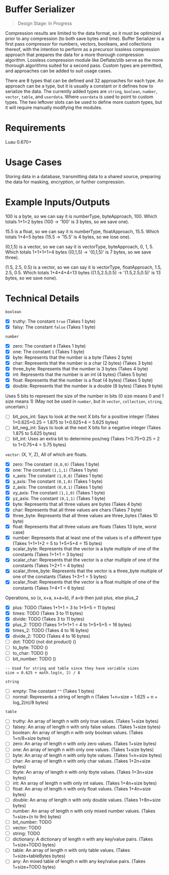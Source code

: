 # Buffer Serializer

> Design Stage: In Progress

Compression results are limited to the data format, so it must be optimized prior to any compression (to both save bytes and time).  Buffer Serializer is a first pass compressor for numbers, vectors, booleans, and collections thereof, with the intention to perform as a precursor lossless compression approach that prepares the data for a more thorough compression algorithm.  Lossless compression module like Deflate/zlib serve as the more thorough algorithms suited for a second pass.  Custom types are permitted, and approaches can be added to suit usage cases.

There are 8 types that can be defined and 32 approaches for each type.  An approach can be a type, but it is usually a constant or it defines how to serialize the data.  The currently added types are `string`, `boolean`, `number`, `vector`, `table`, and `userdata`.  Where `userdata` is used to point to custom types.  The two leftover slots can be used to define more custom types, but it will require manually modifying the modules.

# Requirements
Luau 0.670+

# Usage Cases
Storing data in a database, transmitting data to a shared source, preparing the data for masking, encryption, or further compression.

# Example Inputs/Outputs
100 is a byte, so we can say it is numberType, byteApproach, 100.  Which totals 1+1=2 bytes (100 -> '100' is 3 bytes, so we save one).

15.5 is a float, so we can say it is numberType, floatApproach, 15.5.  Which totals 1+4=5 bytes (15.5 -> '15.5' is 4 bytes, so we lose one).

(0,1,5) is a vector, so we can say it is vectorType, byteApproach, 0, 1, 5.  Which totals 1+1+1+1=4 bytes ((0,1,5) -> '(0,1,5)' is 7 bytes, so we save three).

(1.5, 2.5, 0.5) is a vector, so we can say it is vectorType, floatApproach, 1.5, 2.5, 0.5.  Which totals 1+4+4+4=13 bytes ((1.5,2.5,0.5) -> '(1.5,2.5,0.5)' is 13 bytes, so we save none).

# Technical Details
`boolean`
- [X] truthy: The constant `true` (Takes 1 byte)
- [X] falsy: The constant `false` (Takes 1 byte)

`number`
- [X] zero: The constant `0` (Takes 1 byte)
- [X] one: The constant `1` (Takes 1 byte)
- [X] byte: Represents that the number is a byte (Takes 2 byte)
- [X] char: Represents that the number is a char (2 bytes) (Takes 3 byte)
- [X] three_byte: Represents that the number is 3 bytes (Takes 4 byte)
- [X] int: Represents that the number is an int (4 bytes) (Takes 5 byte)
- [X] float: Represents that the number is a float (4 bytes) (Takes 5 byte)
- [X] double: Represents that the number is a double (8 bytes) (Takes 9 byte)

Uses 5 bits to represent the size of the number in bits (0 size means 0 and 1 size means 1) (May not be used in `number`, but in `vector`, `collection`, `string`, uncertain.)
- [ ] bit_pos_int: Says to look at the next X bits for a positive integer (Takes 1+0.625+0.25 = 1.875 to 1+0.625+4 = 5.625 bytes)
- [ ] bit_neg_int: Says to look at the next X bits for a negative integer (Takes 1.875 to 5.625 bytes)
- [ ] bit_int: Uses an extra bit to determine pos/neg (Takes 1+0.75+0.25 = 2 to 1+0.75+4 = 5.75 bytes)

`vector`: (X, Y, Z), All of which are floats.
 - [X] zero: The constant `(0,0,0)` (Takes 1 byte)
 - [X] one: The constant `(1,1,1)` (Takes 1 byte)
 - [X] x_axis: The constant `(1,0,0)` (Takes 1 byte)
 - [X] y_axis: The constant `(0,1,0)` (Takes 1 byte)
 - [X] z_axis: The constant `(0,0,1)` (Takes 1 byte)
 - [X] xy_axis: The constant `(1,1,0)` (Takes 1 byte)
 - [X] yz_axis: The constant `(0,1,1)` (Takes 1 byte)
 - [X] byte: Represents that all three values are bytes (Takes 4 byte)
 - [X] char: Represents that all three values are chars (Takes 7 byte)
 - [X] three_byte: Represents that all three values are three_bytes (Takes 10 byte)
 - [X] float: Represents that all three values are floats (Takes 13 byte, worst case)
 - [X] number: Represents that at least one of the values is of a different type (Takes 1+1+1+2 = 5 to 1+5+5+4 = 15 bytes)
 - [X] scalar_byte: Represents that the vector is a byte multiple of one of the constants (Takes 1+1+1 = 3 bytes)
 - [X] scalar_char: Represents that the vector is a char multiple of one of the constants (Takes 1+2+1 = 4 bytes)
 - [X] scalar_three_byte: Represents that the vector is a three_byte multiple of one of the constants (Takes 1+3+1 = 5 bytes)
 - [X] scalar_float: Represents that the vector is a float multiple of one of the constants (Takes 1+4+1 = 6 bytes)

Operations, so (x, x+a, x+a+b), if a=b then just plus, else plus_2
 - [X] plus: TODO (Takes 1+1+1 = 3 to 1+5+5 = 11 bytes)
 - [X] times: TODO (Takes 3 to 11 bytes)
 - [X] divide: TODO (Takes 3 to 11 bytes)
 - [X] plus_2: TODO (Takes 1+1+1+1 = 4 to 1+5+5+5 = 16 bytes)
 - [X] times_2: TODO (Takes 4 to 16 bytes)
 - [X] divide_2: TODO (Takes 4 to 16 bytes)
 - [ ] dot: TODO (not dot product) ()
 - [ ] to_byte: TODO ()
 - [ ] to_char: TODO ()
 - [ ] bit_number: TODO ()

```luau
-- Used for string and table since they have variable sizes
size = 0.625 + math.log(n, 2) / 8
```

`string`
 - [ ] empty: The constant `""` (Takes 1 bytes)
 - [ ] normal: Represents a string of length n (Takes 1+n+size = 1.625 + n + log_2(n)/8 bytes)

`table`
 - [ ] truthy: An array of length n with only true values. (Takes 1+size bytes)
 - [ ] falsey: An array of length n with only false values.  (Takes 1+size bytes)
 - [ ] boolean: An array of length n with only boolean values.  (Takes 1+n/8+size bytes)
 - [ ] zero: An array of length n with only zero values.  (Takes 1+size bytes)
 - [ ] one: An array of length n with only one values.  (Takes 1+size bytes)
 - [ ] byte: An array of length n with only byte values.  (Takes 1+n+size bytes)
 - [ ] char: An array of length n with only char values.  (Takes 1+2n+size bytes)
 - [ ] tbyte: An array of length n with only tbyte values.  (Takes 1+3n+size bytes)
 - [ ] int: An array of length n with only int values.  (Takes 1+4n+size bytes)
 - [ ] float: An array of length n with only float values.  (Takes 1+4n+size bytes)
 - [ ] double: An array of length n with only double values.  (Takes 1+8n+size bytes)
 - [ ] number: An array of length n with only mixed number values.  (Takes 1+size+(n to 9n) bytes)
 - [ ] bit_number: TODO
 - [ ] vector: TODO
 - [ ] string: TODO
 - [ ] dictionary: A dictionary of length n with any key/value pairs.  (Takes 1+size+TODO bytes)
 - [ ] table: An array of length n with only table values.  (Takes 1+size+tableBytes bytes)
 - [ ] any: An mixed table of length n with any key/value pairs.  (Takes 1+size+TODO bytes)
